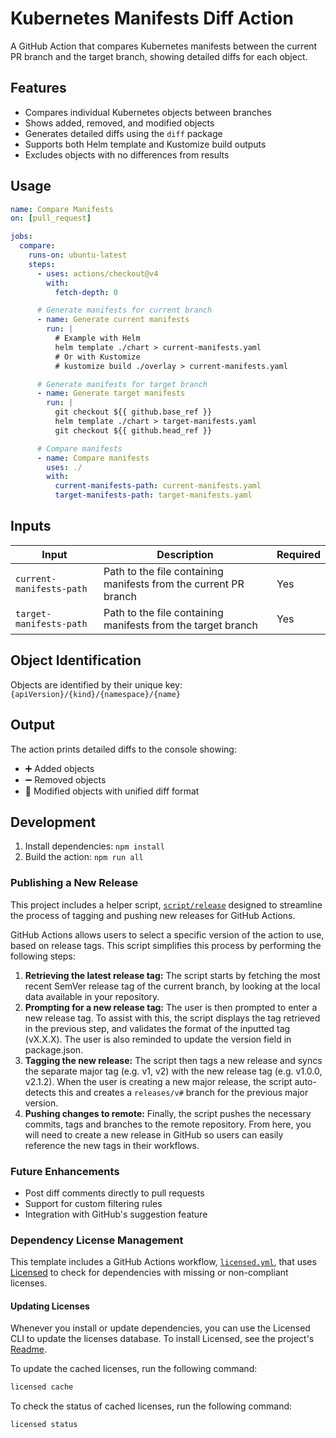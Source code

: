 # Kubernetes Manifests Diff Action

A GitHub Action that compares Kubernetes manifests between the current PR branch
and the target branch, showing detailed diffs for each object.

## Features

- Compares individual Kubernetes objects between branches
- Shows added, removed, and modified objects
- Generates detailed diffs using the `diff` package
- Supports both Helm template and Kustomize build outputs
- Excludes objects with no differences from results

## Usage

```yaml
name: Compare Manifests
on: [pull_request]

jobs:
  compare:
    runs-on: ubuntu-latest
    steps:
      - uses: actions/checkout@v4
        with:
          fetch-depth: 0

      # Generate manifests for current branch
      - name: Generate current manifests
        run: |
          # Example with Helm
          helm template ./chart > current-manifests.yaml
          # Or with Kustomize
          # kustomize build ./overlay > current-manifests.yaml

      # Generate manifests for target branch
      - name: Generate target manifests
        run: |
          git checkout ${{ github.base_ref }}
          helm template ./chart > target-manifests.yaml
          git checkout ${{ github.head_ref }}

      # Compare manifests
      - name: Compare manifests
        uses: ./
        with:
          current-manifests-path: current-manifests.yaml
          target-manifests-path: target-manifests.yaml
```

## Inputs

| Input                    | Description                                                      | Required |
| ------------------------ | ---------------------------------------------------------------- | -------- |
| `current-manifests-path` | Path to the file containing manifests from the current PR branch | Yes      |
| `target-manifests-path`  | Path to the file containing manifests from the target branch     | Yes      |

## Object Identification

Objects are identified by their unique key:
`{apiVersion}/{kind}/{namespace}/{name}`

## Output

The action prints detailed diffs to the console showing:

- ➕ Added objects
- ➖ Removed objects
- 🔄 Modified objects with unified diff format

## Development

1. Install dependencies: `npm install`
2. Build the action: `npm run all`

### Publishing a New Release

This project includes a helper script, [`script/release`](./script/release)
designed to streamline the process of tagging and pushing new releases for
GitHub Actions.

GitHub Actions allows users to select a specific version of the action to use,
based on release tags. This script simplifies this process by performing the
following steps:

1. **Retrieving the latest release tag:** The script starts by fetching the most
   recent SemVer release tag of the current branch, by looking at the local data
   available in your repository.
1. **Prompting for a new release tag:** The user is then prompted to enter a new
   release tag. To assist with this, the script displays the tag retrieved in
   the previous step, and validates the format of the inputted tag (vX.X.X). The
   user is also reminded to update the version field in package.json.
1. **Tagging the new release:** The script then tags a new release and syncs the
   separate major tag (e.g. v1, v2) with the new release tag (e.g. v1.0.0,
   v2.1.2). When the user is creating a new major release, the script
   auto-detects this and creates a `releases/v#` branch for the previous major
   version.
1. **Pushing changes to remote:** Finally, the script pushes the necessary
   commits, tags and branches to the remote repository. From here, you will need
   to create a new release in GitHub so users can easily reference the new tags
   in their workflows.

### Future Enhancements

- Post diff comments directly to pull requests
- Support for custom filtering rules
- Integration with GitHub's suggestion feature

### Dependency License Management

This template includes a GitHub Actions workflow,
[`licensed.yml`](./.github/workflows/licensed.yml), that uses
[Licensed](https://github.com/licensee/licensed) to check for dependencies with
missing or non-compliant licenses.

#### Updating Licenses

Whenever you install or update dependencies, you can use the Licensed CLI to
update the licenses database. To install Licensed, see the project's
[Readme](https://github.com/licensee/licensed?tab=readme-ov-file#installation).

To update the cached licenses, run the following command:

```bash
licensed cache
```

To check the status of cached licenses, run the following command:

```bash
licensed status
```
